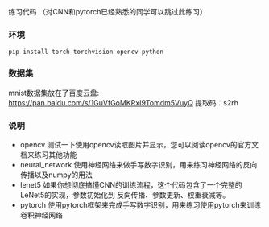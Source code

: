 练习代码
（对CNN和pytorch已经熟悉的同学可以跳过此练习）
### 环境
```
pip install torch torchvision opencv-python
```
### 数据集
mnist数据集放在了百度云盘: https://pan.baidu.com/s/1GuVfGoMKRxI9Tomdm5VuyQ 
提取码：s2rh
### 说明
* opencv
测试一下使用opencv读取图片并显示，您可以阅读opencv的官方文档来练习其他功能
* neural_network
使用神经网络来做手写数字识别，用来练习神经网络的反向传播以及numpy的用法
* lenet5
如果你想彻底搞懂CNN的训练流程，这个代码包含了一个完整的LeNet5的实现，参数初始化到
反向传播、参数更新、权重衰减等。
* pytorch
使用pytorch框架来完成手写数字识别，用来练习使用pytorch来训练卷积神经网络

